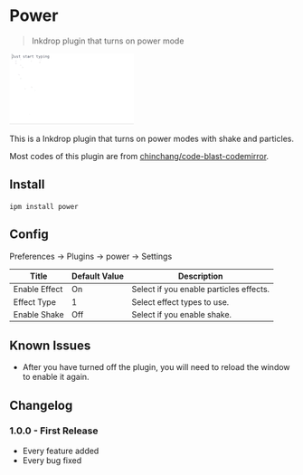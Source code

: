 # Power

> Inkdrop plugin that turns on power mode

![demo](./demo.gif)

This is a Inkdrop plugin that turns on power modes with shake and particles.

Most codes of this plugin are from [chinchang/code-blast-codemirror](https://github.com/chinchang/code-blast-codemirror).

## Install

```shell
ipm install power
```

## Config

Preferences -> Plugins -> power -> Settings

| Title | Default Value | Description |
| ---- | ---- | ---- |
| Enable Effect | On | Select if you enable particles effects. |
| Effect Type | 1 | Select effect types to use. |
| Enable Shake | Off | Select if you enable shake. |

## Known Issues

- After you have turned off the plugin, you will need to reload the window to enable it again.

## Changelog

### 1.0.0 - First Release
* Every feature added
* Every bug fixed